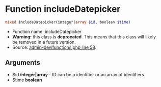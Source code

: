 Function includeDatepicker
===========================





```php
mixed includeDatepicker(integer|array $id, boolean $time)
```

* Function name: includeDatepicker
* **Warning:** this class is **deprecated**. This means that this class will likely be removed in a future version.
* Source: [admin-dev/functions.php line 58](https://github.com/PrestaShop/PrestaShop/blob/1.6.1.2/admin-dev/functions.php#L58).

Arguments
---------

* $id **integer|array** - ID can be a identifier or an array of identifiers
* $time **boolean**

